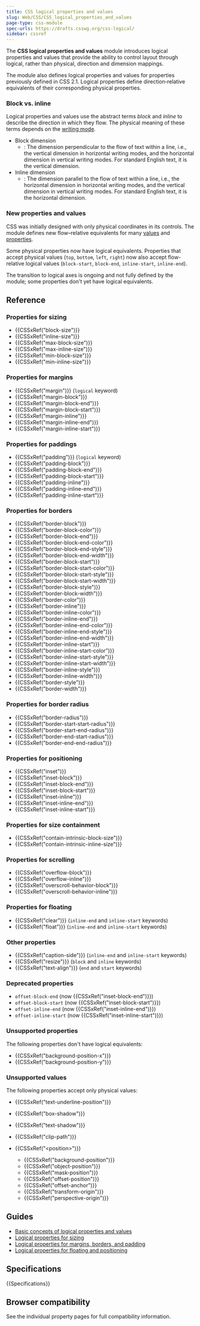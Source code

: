 ```yaml
---
title: CSS logical properties and values
slug: Web/CSS/CSS_logical_properties_and_values
page-type: css-module
spec-urls: https://drafts.csswg.org/css-logical/
sidebar: cssref
---
```



The **CSS logical properties and values** module introduces logical properties and values that provide the ability to control layout through logical, rather than physical, direction and dimension mappings.

The module also defines logical properties and values for properties previously defined in CSS 2.1. Logical properties define direction‐relative equivalents of their corresponding physical properties.

### Block vs. inline

Logical properties and values use the abstract terms _block_ and _inline_ to describe the direction in which they flow. The physical meaning of these terms depends on the [writing mode](/en-US/docs/Web/CSS/CSS_writing_modes).

- Block dimension
  - : The dimension perpendicular to the flow of text within a line, i.e., the vertical dimension in horizontal writing modes, and the horizontal dimension in vertical writing modes. For standard English text, it is the vertical dimension.
- Inline dimension
  - : The dimension parallel to the flow of text within a line, i.e., the horizontal dimension in horizontal writing modes, and the vertical dimension in vertical writing modes. For standard English text, it is the horizontal dimension.

### New properties and values

CSS was initially designed with only physical coordinates in its controls. The module defines new flow–relative equivalents for many [values](/en-US/docs/Web/CSS/CSS_Values_and_Units) and [properties](/en-US/docs/Glossary/Property/CSS).

Some physical properties now have logical equivalents. Properties that accept physical values (`top`, `bottom`, `left`, `right`) now also accept flow-relative logical values (`block-start`, `block-end`, `inline-start`, `inline-end`).

The transition to logical axes is ongoing and not fully defined by the module; some properties don't yet have logical equivalents.

## Reference

### Properties for sizing

- {{CSSxRef("block-size")}}
- {{CSSxRef("inline-size")}}
- {{CSSxRef("max-block-size")}}
- {{CSSxRef("max-inline-size")}}
- {{CSSxRef("min-block-size")}}
- {{CSSxRef("min-inline-size")}}

### Properties for margins

- {{CSSxRef("margin")}} (`logical` keyword)
- {{CSSxRef("margin-block")}}
- {{CSSxRef("margin-block-end")}}
- {{CSSxRef("margin-block-start")}}
- {{CSSxRef("margin-inline")}}
- {{CSSxRef("margin-inline-end")}}
- {{CSSxRef("margin-inline-start")}}

### Properties for paddings

- {{CSSxRef("padding")}} (`logical` keyword)
- {{CSSxRef("padding-block")}}
- {{CSSxRef("padding-block-end")}}
- {{CSSxRef("padding-block-start")}}
- {{CSSxRef("padding-inline")}}
- {{CSSxRef("padding-inline-end")}}
- {{CSSxRef("padding-inline-start")}}

### Properties for borders

- {{CSSxRef("border-block")}}
- {{CSSxRef("border-block-color")}}
- {{CSSxRef("border-block-end")}}
- {{CSSxRef("border-block-end-color")}}
- {{CSSxRef("border-block-end-style")}}
- {{CSSxRef("border-block-end-width")}}
- {{CSSxRef("border-block-start")}}
- {{CSSxRef("border-block-start-color")}}
- {{CSSxRef("border-block-start-style")}}
- {{CSSxRef("border-block-start-width")}}
- {{CSSxRef("border-block-style")}}
- {{CSSxRef("border-block-width")}}
- {{CSSxRef("border-color")}}
- {{CSSxRef("border-inline")}}
- {{CSSxRef("border-inline-color")}}
- {{CSSxRef("border-inline-end")}}
- {{CSSxRef("border-inline-end-color")}}
- {{CSSxRef("border-inline-end-style")}}
- {{CSSxRef("border-inline-end-width")}}
- {{CSSxRef("border-inline-start")}}
- {{CSSxRef("border-inline-start-color")}}
- {{CSSxRef("border-inline-start-style")}}
- {{CSSxRef("border-inline-start-width")}}
- {{CSSxRef("border-inline-style")}}
- {{CSSxRef("border-inline-width")}}
- {{CSSxRef("border-style")}}
- {{CSSxRef("border-width")}}

### Properties for border radius

- {{CSSxRef("border-radius")}}
- {{CSSxRef("border-start-start-radius")}}
- {{CSSxRef("border-start-end-radius")}}
- {{CSSxRef("border-end-start-radius")}}
- {{CSSxRef("border-end-end-radius")}}

### Properties for positioning

- {{CSSxRef("inset")}}
- {{CSSxRef("inset-block")}}
- {{CSSxRef("inset-block-end")}}
- {{CSSxRef("inset-block-start")}}
- {{CSSxRef("inset-inline")}}
- {{CSSxRef("inset-inline-end")}}
- {{CSSxRef("inset-inline-start")}}

### Properties for size containment

- {{CSSxRef("contain-intrinsic-block-size")}}
- {{CSSxRef("contain-intrinsic-inline-size")}}

### Properties for scrolling

- {{CSSxRef("overflow-block")}}
- {{CSSxRef("overflow-inline")}}
- {{CSSxRef("overscroll-behavior-block")}}
- {{CSSxRef("overscroll-behavior-inline")}}

### Properties for floating

- {{CSSxRef("clear")}} (`inline-end` and `inline-start` keywords)
- {{CSSxRef("float")}} (`inline-end` and `inline-start` keywords)

### Other properties

- {{CSSxRef("caption-side")}} (`inline-end` and `inline-start` keywords)
- {{CSSxRef("resize")}} (`block` and `inline` keywords)
- {{CSSxRef("text-align")}} (`end` and `start` keywords)

### Deprecated properties

- `offset-block-end` (now {{CSSxRef("inset-block-end")}})
- `offset-block-start` (now {{CSSxRef("inset-block-start")}})
- `offset-inline-end` (now {{CSSxRef("inset-inline-end")}})
- `offset-inline-start` (now {{CSSxRef("inset-inline-start")}})

### Unsupported properties

The following properties don't have logical equivalents:

- {{CSSxRef("background-position-x")}}
- {{CSSxRef("background-position-y")}}

### Unsupported values

The following properties accept only physical values:

- {{CSSxRef("text-underline-position")}}
- {{CSSxRef("box-shadow")}}
- {{CSSxRef("text-shadow")}}
- {{CSSxRef("clip-path")}}

- {{CSSxRef("&lt;position&gt;")}}
  - {{CSSxRef("background-position")}}
  - {{CSSxRef("object-position")}}
  - {{CSSxRef("mask-position")}}
  - {{CSSxRef("offset-position")}}
  - {{CSSxRef("offset-anchor")}}
  - {{CSSxRef("transform-origin")}}
  - {{CSSxRef("perspective-origin")}}

## Guides

- [Basic concepts of logical properties and values](/en-US/docs/Web/CSS/CSS_logical_properties_and_values/Basic_concepts_of_logical_properties_and_values)
- [Logical properties for sizing](/en-US/docs/Web/CSS/CSS_logical_properties_and_values/Sizing)
- [Logical properties for margins, borders, and padding](/en-US/docs/Web/CSS/CSS_logical_properties_and_values/Margins_borders_padding)
- [Logical properties for floating and positioning](/en-US/docs/Web/CSS/CSS_logical_properties_and_values/Floating_and_positioning)

## Specifications

{{Specifications}}

## Browser compatibility

See the individual property pages for full compatibility information.
